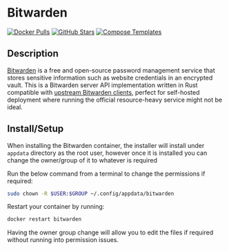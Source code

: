 # Bitwarden

[![Docker Pulls](https://img.shields.io/docker/pulls/bitwardenrs/server?style=flat-square&color=607D8B&label=docker%20pulls&logo=docker)](https://hub.docker.com/r/bitwardenrs/server)
[![GitHub Stars](https://img.shields.io/github/stars/dani-garcia/bitwarden_rs?style=flat-square&color=607D8B&label=github%20stars&logo=github)](https://github.com/dani-garcia/bitwarden_rs)
[![Compose Templates](https://img.shields.io/static/v1?style=flat-square&color=607D8B&label=compose&message=templates)](https://github.com/GhostWriters/DockSTARTer/tree/master/compose/.apps/bitwarden)

## Description

[Bitwarden](https://bitwarden.com/) is a free and open-source password
management service that stores sensitive information such as website credentials
in an encrypted vault. This is a Bitwarden server API implementation written in
Rust compatible with
[upstream Bitwarden clients](https://bitwarden.com/#download), perfect for
self-hosted deployment where running the official resource-heavy service might
not be ideal.

## Install/Setup

When installing the Bitwarden container, the installer will install under
`appdata` directory as the root user, however once it is installed you can
change the owner/group of it to whatever is required

Run the below command from a terminal to change the permissions if required:

```bash
sudo chown -R $USER:$GROUP ~/.config/appdata/bitwarden
```

Restart your container by running:

```bash
docker restart bitwarden
```

Having the owner group change will allow you to edit the files if required
without running into permission issues.
